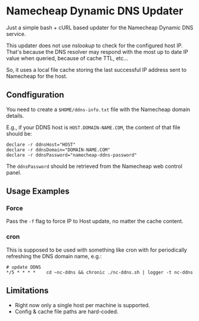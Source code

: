# Namecheap Dynamic DNS Updater
Just a simple bash + cURL based updater for the Namecheap Dynamic DNS service.

This updater does not use _nslookup_ to check for the configured host IP. That's
because the DNS resolver may respond with the most up to date IP value when queried,
because of cache TTL, etc...

So, it uses a local file cache storing the last successful IP address sent to Namecheap
for the host.

## Condfiguration
You need to create a `$HOME/ddns-info.txt` file with the Namecheap domain details.

E.g., if your DDNS host is `HOST.DOMAIN-NAME.COM`, the content of that file should
be:
```
declare -r ddnsHost="HOST"
declare -r ddnsDomain="DOMAIN-NAME.COM"
declare -r ddnsPassword="namecheap-ddns-password"
```
The `ddnsPassword` should be retrieved from the Namecheap web control panel.

## Usage Examples
### Force
Pass the `-f` flag to force IP to Host update, no matter the cache content.

### cron
This is supposed to be used with something like cron with for periodically refreshing
the DNS domain name, e.g.:
```
# update DDNS
*/5 * * * *    cd ~nc-ddns && chronic ./nc-ddns.sh | logger -t nc-ddns
```

## Limitations
- Right now only a single host per machine is supported.
- Config & cache file paths are hard-coded.

